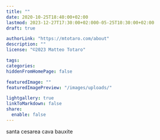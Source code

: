 ```yaml
---
title: ""
date: 2020-10-25T18:40:00+02:00
lastmod: 2023-12-27T17:30:00+02:000-05-25T10:30:00+02:00
draft: true

authorLink: "https://mtotaro.com/about"
description: ""
license: "©2023 Matteo Totaro"

tags:
categories:
hiddenFromHomePage: false

featuredImage: ""
featuredImagePreview: "/images/uploads/"

lightgallery: true
linkToMarkdown: false
share:
  enable: false
---
```


santa cesarea
cava bauxite        